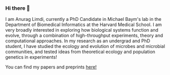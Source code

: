 ### Hi there 👋

I am Anurag Limdi, currently a PhD Candidate in Michael Baym's lab in the Department of Biomedical Informatics at the Harvard Medical School. I am very broadly interested in exploring how biological systems function and evolve, through a combination of high-throughput experiments, theory and computational approaches. In my research as an undergrad and PhD student, I have studied the ecology and evolution of microbes and microbial communities, and tested ideas from theoretical ecology and population genetics in experiments!

You can find my papers and preprints [here!](https://scholar.google.com/citations?user=wgm55b0AAAAJ&hl=en)

<!--
**anuraglimdi/anuraglimdi** is a ✨ _special_ ✨ repository because its `README.md` (this file) appears on your GitHub profile.

Here are some ideas to get you started:

- 🔭 I’m currently working on ...
- 🌱 I’m currently learning ...
- 👯 I’m looking to collaborate on ...
- 🤔 I’m looking for help with ...
- 💬 Ask me about ...
- 📫 How to reach me: ...
- 😄 Pronouns: ...
- ⚡ Fun fact: ...
-->
